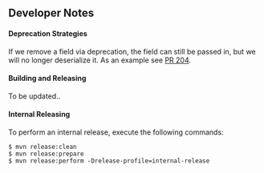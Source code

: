 ## Developer Notes

#### Deprecation Strategies
If we remove a field via deprecation, the field can still be passed in, but we will no longer deserialize it.  As an example see [PR 204](https://github.com/rosette-api/java/pull/204).

#### Building and Releasing
To be updated..


#### Internal Releasing

To perform an internal release, execute the following commands:
```
$ mvn release:clean
$ mvn release:prepare
$ mvn release:perform -Drelease-profile=internal-release
```

